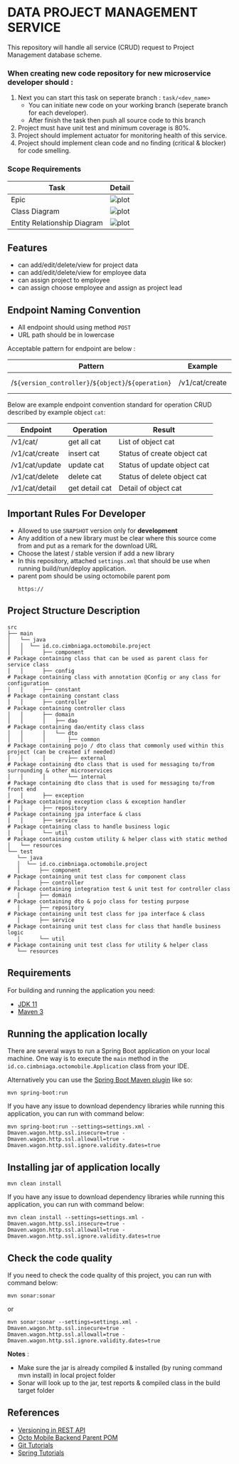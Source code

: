 # DATA PROJECT MANAGEMENT SERVICE

This repository will handle all service (CRUD) request to Project Management database scheme.

### When creating new code repository for new microservice developer should :

1. Next you can start this task on seperate branch : `task/<dev_name>`
    - You can initiate new code on your working branch (seperate branch for each developer).
    - After finish the task then push all source code to this branch
2. Project must have unit test and minimum coverage is 80%.
3. Project should implement actuator for monitoring health of this service.
4. Project should implement clean code and no finding (critical & blocker) for code smelling.

### Scope Requirements

| Task                        | Detail                     |
|-----------------------------|----------------------------|
| Epic                        | ![plot](./doc/slide_1.jpg) |
| Class Diagram               | ![plot](./doc/slide_2.jpg) |
| Entity Relationship Diagram | ![plot](./doc/slide_3.jpg) |

## Features

- can add/edit/delete/view for project data
- can add/edit/delete/view for employee data
- can assign project to employee
- can assign choose employee and assign as project lead

## Endpoint Naming Convention

- All endpoint should using method `POST`
- URL path should be in lowercase

Acceptable pattern for endpoint are below :

| Pattern                                             | Example        | Description            |
|-----------------------------------------------------|----------------|------------------------|
| /`${version_controller}`/`${object}`/`${operation}` | /v1/cat/create | save/create object cat |

Below are example endpoint convention standard for operation CRUD described by example object `cat`:

| Endpoint       | Operation      | Result                      |
|----------------|----------------|-----------------------------|
| /v1/cat/       | get all cat    | List of object cat          |
| /v1/cat/create | insert cat     | Status of create object cat |
| /v1/cat/update | update cat     | Status of update object cat |
| /v1/cat/delete | delete cat     | Status of delete object cat |
| /v1/cat/detail | get detail cat | Detail of object cat        |

## Important Rules For Developer

- Allowed to use `SNAPSHOT` version only for **development**
- Any addition of a new library must be clear where this source come from and put as a remark for the download URL
- Choose the latest / stable version if add a new library
- In this repository, attached `settings.xml` that should be use when running build/run/deploy application.
- parent pom should be using octomobile parent pom
  ```
  https://
  ```

## Project Structure Description

 ```
src
├── main
│   └── java
│   │  └── id.co.cimbniaga.octomobile.project
│   │      ├── component                                               # Package containing class that can be used as parent class for service class
│   │      ├── config                                                  # Package containing class with annotation @Config or any class for configuration 
│   │      ├── constant                                                # Package containing constant class
│   │      ├── controller                                              # Package containing controller class
│   │      ├── domain                                                  
│   │      │   ├── dao                                                 # Package containing dao/entity class class
│   │      │   └── dto
│   │      │       ├── common                                          # Package containing pojo / dto class that commonly used within this project (can be created if needed)
│   │      │       ├── external                                        # Package containing dto class that is used for messaging to/from surrounding & other microservices
│   │      │       └── internal                                        # Package containing dto class that is used for messaging to/from front end
│   │      ├── exception                                               # Package containing exception class & exception handler
│   │      ├── repository                                              # Package containing jpa interface & class
│   │      ├── service                                                 # Package containing class to handle business logic
│   │      └── util                                                    # Package containing custom utility & helper class with static method
│   └── resources
└── test
    └── java
    │  └── id.co.cimbniaga.octomobile.project
    │      ├── component                                               # Package containing unit test class for component class
    │      ├── controller                                              # Package containing integration test & unit test for controller class
    │      ├── domain                                                  # Package containing dto & pojo class for testing purpose
    │      ├── repository                                              # Package containing unit test class for jpa interface & class
    │      ├── service                                                 # Package containing unit test class for class that handle business logic
    │      └── util                                                    # Package containing unit test class for utility & helper class
    └── resources

```

## Requirements

For building and running the application you need:

- [JDK 11](https://www.oracle.com/java/technologies/javase-jdk11-downloads.html)
- [Maven 3](https://maven.apache.org)

## Running the application locally

There are several ways to run a Spring Boot application on your local machine. One way is to execute the `main` method
in the `id.co.cimbniaga.octomobile.Application` class from your IDE.

Alternatively you can use
the [Spring Boot Maven plugin](https://docs.spring.io/spring-boot/docs/current/reference/html/build-tool-plugins-maven-plugin.html)
like so:

```shell
mvn spring-boot:run
```

If you have any issue to download dependency libraries while running this application, you can run with command below:

```shell
mvn spring-boot:run --settings=settings.xml -Dmaven.wagon.http.ssl.insecure=true -Dmaven.wagon.http.ssl.allowall=true -Dmaven.wagon.http.ssl.ignore.validity.dates=true 
```

## Installing jar of application locally <a name="how-to-install"></a>

```shell
mvn clean install
```

If you have any issue to download dependency libraries while running this application, you can run with command below:

```shell
mvn clean install --settings=settings.xml -Dmaven.wagon.http.ssl.insecure=true -Dmaven.wagon.http.ssl.allowall=true -Dmaven.wagon.http.ssl.ignore.validity.dates=true 
```

## Check the code quality <a name="how-to-sonar"></a>

If you need to check the code quality of this project, you can run with command below:

```shell
mvn sonar:sonar
```

or

```shell
mvn sonar:sonar --settings=settings.xml -Dmaven.wagon.http.ssl.insecure=true -Dmaven.wagon.http.ssl.allowall=true -Dmaven.wagon.http.ssl.ignore.validity.dates=true 
```

**Notes** :

- Make sure the jar is already compiled & installed (by runing command mvn install) in local project folder
- Sonar will look up to the jar, test reports & compiled class in the build target folder

## References

- [Versioning in REST API](https://javahotfix.blogspot.com/2019/03/versioning-in-rest-api.html)
- [Octo Mobile Backend Parent POM](https://bitbucket.cimbniaga.co.id/projects/OMO/repos/main-be-module-parent/browse/readme.md)
- [Git Tutorials](https://www.atlassian.com/git/tutorials)
- [Spring Tutorials](https://spring.io/guides#tutorials)
